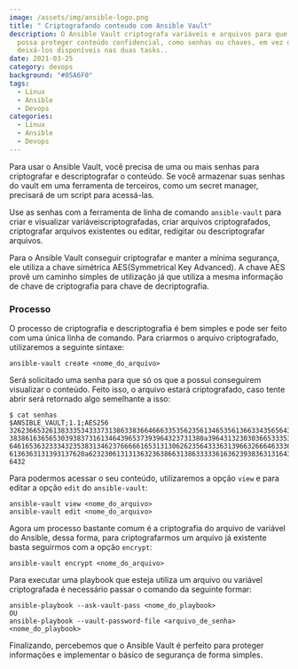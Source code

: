 ```yaml
---
image: /assets/img/ansible-logo.png
title: " Criptografando conteudo com Ansible Vault"
description: O Ansible Vault criptografa variáveis ​​e arquivos para que você
  possa proteger conteúdo confidencial, como senhas ou chaves, em vez de
  deixá-los disponíveis nas duas tasks..
date: 2021-03-25
category: devops
background: "#05A6F0"
tags:
  - Linux
  - Ansible
  - Devops
categories:
  - Linux
  - Ansible
  - Devops
---
```

Para usar o Ansible Vault, você precisa de uma ou mais senhas para criptografar e descriptografar o conteúdo. Se você armazenar suas senhas do vault em uma ferramenta de terceiros, como um secret manager, precisará de um script para acessá-las. 

Use as senhas com a ferramenta de linha de comando `ansible-vault` para criar e visualizar variáveis ​​criptografadas, criar arquivos criptografados, criptografar arquivos existentes ou editar, redigitar ou descriptografar arquivos.

Para o Ansible Vault conseguir criptografar e manter a mínima segurança, ele utiliza a chave simétrica AES(Symmetrical Key Advanced). A chave AES provê um caminho simples de utilização já que utiliza a mesma informação de chave de criptografia para chave de decriptografia.

### Processo

O processo de criptografia e descriptografia é bem simples e pode ser feito com uma única linha de comando. Para criarmos o arquivo criptografado, utilizaremos a seguinte sintaxe:

````
ansible-vault create <nome_do_arquivo>
````

Será solicitado uma senha para que só os que a possui conseguirem visualizar o conteúdo. Feito isso, o arquivo estará criptografado, caso tente abrir será retornado algo semelhante a isso:

````
$ cat senhas 
$ANSIBLE_VAULT;1.1;AES256
32623665326138333534333731386338366466633535623561346535613663343565643461323533
3838616365653039383731613464396537393964323731380a396431323030366533353831396665
64616536323334323538313462376666616531313062623564333631396632666463336634383838
6136363131393137620a623230613131363236386631386333336163623938363131643632393036
6432
````

Para podermos acessar o seu conteúdo, utilizaremos a opção `view` e para editar a opção `edit` do `ansible-vault`:

````
ansible-vault view <nome_do_arquivo>
ansible-vault edit <nome_do_arquivo>
````

Agora um processo bastante comum é a criptografia do arquivo de variável do Ansible, dessa forma, para criptografarmos um arquivo já existente basta seguirmos com a opção `encrypt`:

````
ansible-vault encrypt <nome_do_arquivo>
````

Para executar uma playbook que esteja utiliza um arquivo ou variável criptografada é necessário passar o comando da seguinte formar:

````
ansible-playbook --ask-vault-pass <nome_do_playbook>
OU
ansible-playbook --vault-password-file <arquivo_de_senha> <nome_do_playbook>
````

Finalizando, percebemos que o Ansible Vault é perfeito para proteger informações e implementar o básico de segurança de forma simples.



